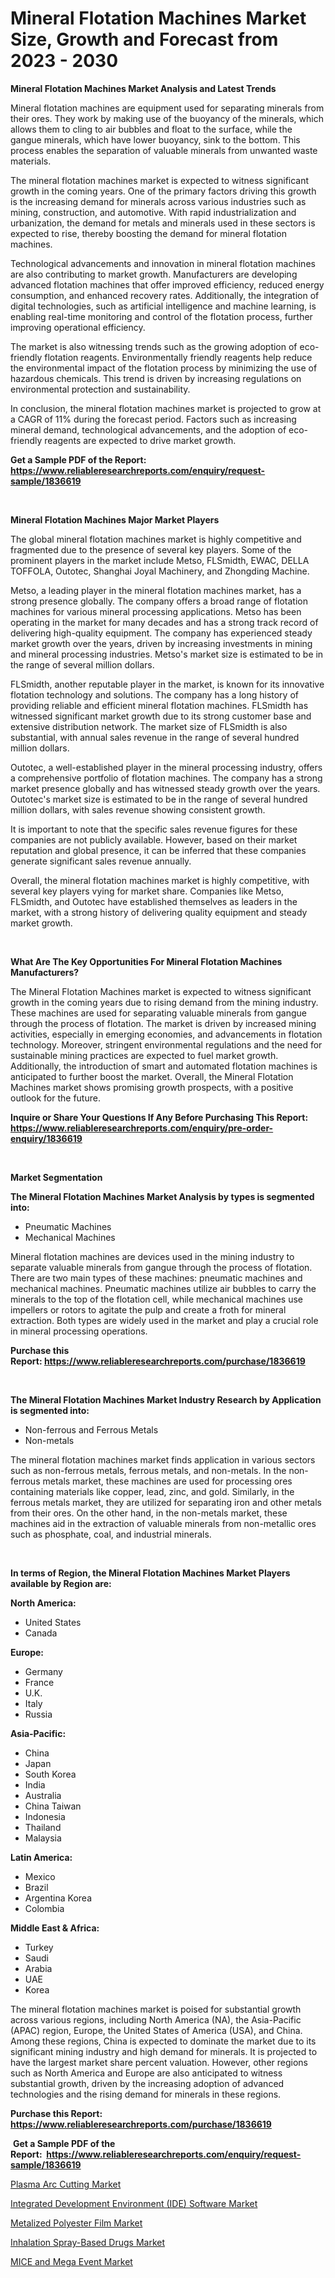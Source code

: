 <p><h1>Mineral Flotation Machines Market Size, Growth and Forecast from 2023 - 2030</h1></p><p><strong>Mineral Flotation Machines Market Analysis and Latest Trends</strong></p>
<p><p>Mineral flotation machines are equipment used for separating minerals from their ores. They work by making use of the buoyancy of the minerals, which allows them to cling to air bubbles and float to the surface, while the gangue minerals, which have lower buoyancy, sink to the bottom. This process enables the separation of valuable minerals from unwanted waste materials.</p><p>The mineral flotation machines market is expected to witness significant growth in the coming years. One of the primary factors driving this growth is the increasing demand for minerals across various industries such as mining, construction, and automotive. With rapid industrialization and urbanization, the demand for metals and minerals used in these sectors is expected to rise, thereby boosting the demand for mineral flotation machines.</p><p>Technological advancements and innovation in mineral flotation machines are also contributing to market growth. Manufacturers are developing advanced flotation machines that offer improved efficiency, reduced energy consumption, and enhanced recovery rates. Additionally, the integration of digital technologies, such as artificial intelligence and machine learning, is enabling real-time monitoring and control of the flotation process, further improving operational efficiency.</p><p>The market is also witnessing trends such as the growing adoption of eco-friendly flotation reagents. Environmentally friendly reagents help reduce the environmental impact of the flotation process by minimizing the use of hazardous chemicals. This trend is driven by increasing regulations on environmental protection and sustainability.</p><p>In conclusion, the mineral flotation machines market is projected to grow at a CAGR of 11% during the forecast period. Factors such as increasing mineral demand, technological advancements, and the adoption of eco-friendly reagents are expected to drive market growth.</p></p>
<p><strong>Get a Sample PDF of the Report:&nbsp; <a href="https://www.reliableresearchreports.com/enquiry/request-sample/1836619">https://www.reliableresearchreports.com/enquiry/request-sample/1836619</a></strong></p>
<p>&nbsp;</p>
<p><strong>Mineral Flotation Machines Major Market Players</strong></p>
<p><p>The global mineral flotation machines market is highly competitive and fragmented due to the presence of several key players. Some of the prominent players in the market include Metso, FLSmidth, EWAC, DELLA TOFFOLA, Outotec, Shanghai Joyal Machinery, and Zhongding Machine. </p><p>Metso, a leading player in the mineral flotation machines market, has a strong presence globally. The company offers a broad range of flotation machines for various mineral processing applications. Metso has been operating in the market for many decades and has a strong track record of delivering high-quality equipment. The company has experienced steady market growth over the years, driven by increasing investments in mining and mineral processing industries. Metso's market size is estimated to be in the range of several million dollars.</p><p>FLSmidth, another reputable player in the market, is known for its innovative flotation technology and solutions. The company has a long history of providing reliable and efficient mineral flotation machines. FLSmidth has witnessed significant market growth due to its strong customer base and extensive distribution network. The market size of FLSmidth is also substantial, with annual sales revenue in the range of several hundred million dollars.</p><p>Outotec, a well-established player in the mineral processing industry, offers a comprehensive portfolio of flotation machines. The company has a strong market presence globally and has witnessed steady growth over the years. Outotec's market size is estimated to be in the range of several hundred million dollars, with sales revenue showing consistent growth.</p><p>It is important to note that the specific sales revenue figures for these companies are not publicly available. However, based on their market reputation and global presence, it can be inferred that these companies generate significant sales revenue annually.</p><p>Overall, the mineral flotation machines market is highly competitive, with several key players vying for market share. Companies like Metso, FLSmidth, and Outotec have established themselves as leaders in the market, with a strong history of delivering quality equipment and steady market growth.</p></p>
<p>&nbsp;</p>
<p><strong>What Are The Key Opportunities For Mineral Flotation Machines Manufacturers?</strong></p>
<p><p>The Mineral Flotation Machines market is expected to witness significant growth in the coming years due to rising demand from the mining industry. These machines are used for separating valuable minerals from gangue through the process of flotation. The market is driven by increased mining activities, especially in emerging economies, and advancements in flotation technology. Moreover, stringent environmental regulations and the need for sustainable mining practices are expected to fuel market growth. Additionally, the introduction of smart and automated flotation machines is anticipated to further boost the market. Overall, the Mineral Flotation Machines market shows promising growth prospects, with a positive outlook for the future.</p></p>
<p><strong>Inquire or Share Your Questions If Any Before Purchasing This Report: <a href="https://www.reliableresearchreports.com/enquiry/pre-order-enquiry/1836619">https://www.reliableresearchreports.com/enquiry/pre-order-enquiry/1836619</a></strong></p>
<p>&nbsp;</p>
<p><strong>Market Segmentation</strong></p>
<p><strong>The Mineral Flotation Machines Market Analysis by types is segmented into:</strong></p>
<p><ul><li>Pneumatic Machines</li><li>Mechanical Machines</li></ul></p>
<p><p>Mineral flotation machines are devices used in the mining industry to separate valuable minerals from gangue through the process of flotation. There are two main types of these machines: pneumatic machines and mechanical machines. Pneumatic machines utilize air bubbles to carry the minerals to the top of the flotation cell, while mechanical machines use impellers or rotors to agitate the pulp and create a froth for mineral extraction. Both types are widely used in the market and play a crucial role in mineral processing operations.</p></p>
<p><strong>Purchase this Report:&nbsp;<a href="https://www.reliableresearchreports.com/purchase/1836619">https://www.reliableresearchreports.com/purchase/1836619</a></strong></p>
<p>&nbsp;</p>
<p><strong>The Mineral Flotation Machines Market Industry Research by Application is segmented into:</strong></p>
<p><ul><li>Non-ferrous and Ferrous Metals</li><li>Non-metals</li></ul></p>
<p><p>The mineral flotation machines market finds application in various sectors such as non-ferrous metals, ferrous metals, and non-metals. In the non-ferrous metals market, these machines are used for processing ores containing materials like copper, lead, zinc, and gold. Similarly, in the ferrous metals market, they are utilized for separating iron and other metals from their ores. On the other hand, in the non-metals market, these machines aid in the extraction of valuable minerals from non-metallic ores such as phosphate, coal, and industrial minerals.</p></p>
<p>&nbsp;</p>
<p><strong>In terms of Region, the Mineral Flotation Machines Market Players available by Region are:</strong></p>
<p>
    <p> <strong> North America: </strong>
        <ul>
            <li>United States</li>
            <li>Canada</li>
        </ul>
        </p> 
    <p> <strong> Europe: </strong>
        <ul>
            <li>Germany</li>
            <li>France</li>
            <li>U.K.</li>
            <li>Italy</li>
            <li>Russia</li>
        </ul>
        </p> 
    <p> <strong> Asia-Pacific: </strong>
        <ul>
            <li>China</li>
            <li>Japan</li>
            <li>South Korea</li>
            <li>India</li>
            <li>Australia</li>
            <li>China Taiwan</li>
            <li>Indonesia</li>
            <li>Thailand</li>
            <li>Malaysia</li>
        </ul>
        </p> 
    <p> <strong> Latin America: </strong>
        <ul>
            <li>Mexico</li>
            <li>Brazil</li>
            <li>Argentina Korea</li>
            <li>Colombia</li>
        </ul>
        </p> 
    <p> <strong> Middle East & Africa: </strong>
        <ul>
            <li>Turkey</li>
            <li>Saudi</li>
            <li>Arabia</li>
            <li>UAE</li>
            <li>Korea</li>
        </ul>
    </p>
    </p>
<p><p>The mineral flotation machines market is poised for substantial growth across various regions, including North America (NA), the Asia-Pacific (APAC) region, Europe, the United States of America (USA), and China. Among these regions, China is expected to dominate the market due to its significant mining industry and high demand for minerals. It is projected to have the largest market share percent valuation. However, other regions such as North America and Europe are also anticipated to witness substantial growth, driven by the increasing adoption of advanced technologies and the rising demand for minerals in these regions.</p></p>
<p><strong>Purchase this Report: <a href="https://www.reliableresearchreports.com/purchase/1836619">https://www.reliableresearchreports.com/purchase/1836619</a></strong></p>
<p>&nbsp;<strong>Get a Sample PDF of the Report:&nbsp;&nbsp;<a href="https://www.reliableresearchreports.com/enquiry/request-sample/1836619">https://www.reliableresearchreports.com/enquiry/request-sample/1836619</a></strong></p>
<p><strong></strong></p>
<p><p><a href="https://medium.com/@laurenglover76/plasma-arc-cutting-market-outlook-industry-overview-and-forecast-2023-to-2030-5ec2f9adf424">Plasma Arc Cutting Market</a></p><p><a href="https://github.com/ruslanpoljakovrd177/Market-Research-Report-List-1/blob/main/integrated-development-environment-ide-software-market.md">Integrated Development Environment (IDE) Software Market</a></p><p><a href="https://www.linkedin.com/pulse/metalized-polyester-film-market-research-report-unlocks/">Metalized Polyester Film Market</a></p><p><a href="https://github.com/gulaimolin/Market-Research-Report-List-1/blob/main/inhalation-spray-based-drugs-market.md">Inhalation Spray-Based Drugs Market</a></p><p><a href="https://medium.com/@jenniferwhite656/mice-and-mega-event-market-insights-into-market-cagr-market-trends-and-growth-strategies-91209f165c49">MICE and Mega Event Market</a></p></p>